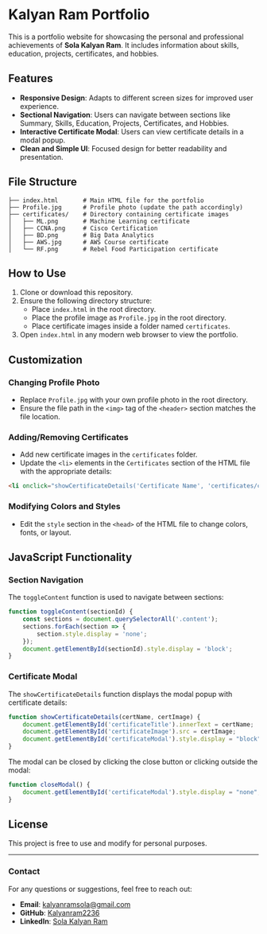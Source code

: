 # Kalyan Ram Portfolio

This is a portfolio website for showcasing the personal and professional achievements of **Sola Kalyan Ram**. It includes information about skills, education, projects, certificates, and hobbies.

## Features

- **Responsive Design**: Adapts to different screen sizes for improved user experience.
- **Sectional Navigation**: Users can navigate between sections like Summary, Skills, Education, Projects, Certificates, and Hobbies.
- **Interactive Certificate Modal**: Users can view certificate details in a modal popup.
- **Clean and Simple UI**: Focused design for better readability and presentation.

## File Structure

```plaintext
├── index.html       # Main HTML file for the portfolio
├── Profile.jpg      # Profile photo (update the path accordingly)
├── certificates/    # Directory containing certificate images
│   ├── ML.png       # Machine Learning certificate
│   ├── CCNA.png     # Cisco Certification
│   ├── BD.png       # Big Data Analytics
│   ├── AWS.jpg      # AWS Course certificate
│   └── RF.png       # Rebel Food Participation certificate
```

## How to Use

1. Clone or download this repository.
2. Ensure the following directory structure:
    - Place `index.html` in the root directory.
    - Place the profile image as `Profile.jpg` in the root directory.
    - Place certificate images inside a folder named `certificates`.
3. Open `index.html` in any modern web browser to view the portfolio.

## Customization

### Changing Profile Photo
- Replace `Profile.jpg` with your own profile photo in the root directory.
- Ensure the file path in the `<img>` tag of the `<header>` section matches the file location.

### Adding/Removing Certificates
- Add new certificate images in the `certificates` folder.
- Update the `<li>` elements in the `Certificates` section of the HTML file with the appropriate details:

```html
<li onclick="showCertificateDetails('Certificate Name', 'certificates/certificate_image.png')">Certificate Name</li>
```

### Modifying Colors and Styles
- Edit the `style` section in the `<head>` of the HTML file to change colors, fonts, or layout.

## JavaScript Functionality

### Section Navigation
The `toggleContent` function is used to navigate between sections:
```javascript
function toggleContent(sectionId) {
    const sections = document.querySelectorAll('.content');
    sections.forEach(section => {
        section.style.display = 'none';
    });
    document.getElementById(sectionId).style.display = 'block';
}
```

### Certificate Modal
The `showCertificateDetails` function displays the modal popup with certificate details:
```javascript
function showCertificateDetails(certName, certImage) {
    document.getElementById('certificateTitle').innerText = certName;
    document.getElementById('certificateImage').src = certImage;
    document.getElementById('certificateModal').style.display = "block";
}
```

The modal can be closed by clicking the close button or clicking outside the modal:
```javascript
function closeModal() {
    document.getElementById('certificateModal').style.display = "none";
}
```

## License
This project is free to use and modify for personal purposes.

---

### Contact
For any questions or suggestions, feel free to reach out:
- **Email**: kalyanramsola@gmail.com
- **GitHub**: [Kalyanram2236](https://github.com/Kalyanram2236)
- **LinkedIn**: [Sola Kalyan Ram](https://linkedin.com/in/Sola%20Kalyan%20Ram/)
